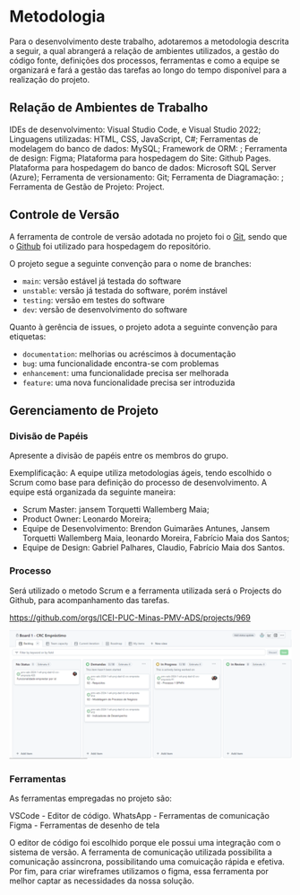 
# Metodologia

Para o desenvolvimento deste trabalho, adotaremos a metodologia descrita a seguir, a qual abrangerá a relação de ambientes utilizados, a gestão do código fonte, definições dos processos, ferramentas e como a equipe se organizará e fará a gestão das tarefas ao longo do tempo disponível para a realização do projeto.

## Relação de Ambientes de Trabalho

IDEs de desenvolvimento: Visual Studio Code, e Visual Studio 2022;
Linguagens utilizadas: HTML, CSS, JavaScript, C#;
Ferramentas de modelagem do banco de dados: MySQL;
Framework de ORM: ;
Ferramenta de design: Figma;
Plataforma para hospedagem do Site: Github Pages.
Plataforma para hospedagem do banco de dados: Microsoft SQL Server (Azure);
Ferramenta de versionamento: Git;
Ferramenta de Diagramação: ;
Ferramenta de Gestão de Projeto: Project.


## Controle de Versão

A ferramenta de controle de versão adotada no projeto foi o
[Git](https://git-scm.com/), sendo que o [Github](https://github.com)
foi utilizado para hospedagem do repositório.

O projeto segue a seguinte convenção para o nome de branches:

- `main`: versão estável já testada do software
- `unstable`: versão já testada do software, porém instável
- `testing`: versão em testes do software
- `dev`: versão de desenvolvimento do software

Quanto à gerência de issues, o projeto adota a seguinte convenção para
etiquetas:

- `documentation`: melhorias ou acréscimos à documentação
- `bug`: uma funcionalidade encontra-se com problemas
- `enhancement`: uma funcionalidade precisa ser melhorada
- `feature`: uma nova funcionalidade precisa ser introduzida


## Gerenciamento de Projeto

### Divisão de Papéis

Apresente a divisão de papéis entre os membros do grupo.

Exemplificação: A equipe utiliza metodologias ágeis, tendo escolhido o Scrum como base para definição do processo de desenvolvimento. A equipe está organizada da seguinte maneira:
- Scrum Master: jansem Torquetti Wallemberg Maia;
- Product Owner: Leonardo Moreira;
- Equipe de Desenvolvimento: Brendon Guimarães Antunes, Jansem Torquetti Wallemberg Maia, leonardo Moreira, Fabrício Maia dos Santos;
- Equipe de Design: Gabriel Palhares, Claudio, Fabrício Maia dos Santos.


### Processo

Será utilizado o metodo Scrum e a ferramenta utilizada será o Projects do Github, para acompanhamento das tarefas.

https://github.com/orgs/ICEI-PUC-Minas-PMV-ADS/projects/969

<img src="img/Project.PNG" alt="Diagrama de Fluxo" style="width: 850px; height:auto;"/>

### Ferramentas

As ferramentas empregadas no projeto são:

VSCode - Editor de código.
WhatsApp - Ferramentas de comunicação
Figma - Ferramentas de desenho de tela

O editor de código foi escolhido porque ele possui uma integração com o sistema de versão. A ferramenta de comunicação utilizada possibilita a comunicação assincrona, possibilitando uma comuicação rápida e efetiva. Por fim, para criar wireframes utilizamos o figma, essa ferramenta por melhor captar as necessidades da nossa solução.

